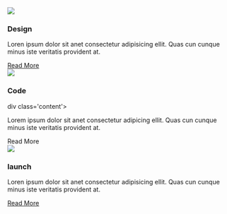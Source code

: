 
<body>
    <div class='container'>
        <div class="card">
            <div class="face face1">
                <div class="content">
                    <img
src="https://github.com/Jhonierpc/WebDevelopment/blob/master/CC%20Card%20Hover%20Effects/img/design_128.png?raw=true">
                    <h3>Design</h3>
                </div>
            </div>
            <div class='face face2'>
                <div class='content>'
                    <p>Loren ipsum dolor sit anet consectetur adipisicing ellit. Quas cun cunque minus iste veritatis provident at.</p>
                        <a href='#'>Read More</a>
                    </div>
                </div>
            </div>
            <div class='face face1'>
                <div class='content'>
                    <img
src="https://github.com/Jhonieprc/WebDevelopment/blob/master/CSS20Card%20Hover%20Effects/img/code_128.png?raw=true">
                    <h3>Code</h3>
                </div>
            </div>
            <div class='face face2'>
                div class='content'>
                <p>Lorem ipsum dolor sit anet consectetur adipicing ellit. Quas cun cunque minus iste veritatis provident at.</p>
                    <a herf='#'>Read More</a>
                </div>
            </div>
        </div>
        <div class='card'>
            <div class='face face1'>
            <div class='content'>
                <img
src='https://github.com/Jhonierpc/WebDevelopment/blob/master/CSS20Card%20Hover%20Effects/img/launch_128.png?raw=true'>
                <h3>launch</h3>
            </div>
        </div>
        <div class='face face2'>
            <div class='content'>
                <p>Loren ipsum dolor sit anet consectetur adipisicing ellit. Quas cun cunque minus iste veritatis provident at.</p>
                    <a href='#'>Read More</a>
                </div>
            </div>
        </div>
    </div>
<body>
